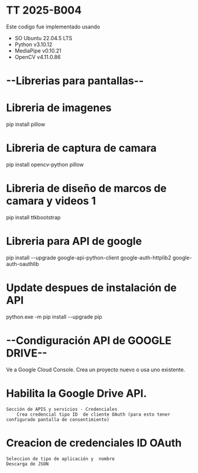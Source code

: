 # TT 2025-B004
Este codigo fue implementado usando
- SO Ubuntu 22.04.5 LTS
- Python v3.10.12
- MediaPipe v0.10.21
- OpenCV v4.11.0.86

# --Librerias para pantallas--
# Libreria de imagenes
pip install pillow
# Libreria de captura de camara
pip install opencv-python pillow
# Libreria de diseño de marcos de camara y videos 1
pip install ttkbootstrap
# Libreria para API de google
pip install --upgrade google-api-python-client google-auth-httplib2 google-auth-oauthlib
# Update despues de instalación de API
python.exe -m pip install --upgrade pip

# --Condiguración API  de GOOGLE DRIVE--
Ve a Google Cloud Console.
Crea un proyecto nuevo o usa uno existente.
# Habilita la Google Drive API.
    Sección de APIS y servicios - Credenciales
        Crea credencial tipo ID  de cliente OAuth (para esto tener configurado pantalla de consentimiento)
# Creacion de credenciales ID OAuth
    Seleccion de tipo de aplicación y  nombre
    Descarga de JSON



